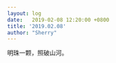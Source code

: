 ```yaml
---
layout: log
date:   2019-02-08 12:20:00 +0800
title: '2019.02.08'
author: "Sherry"
---
```


明珠一颗，照破山河。